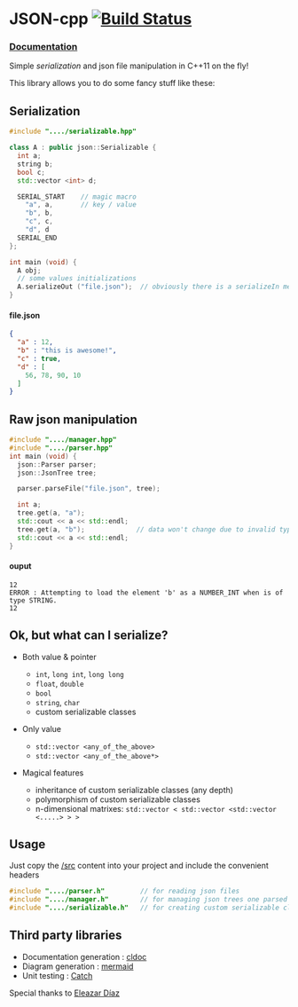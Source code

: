 # JSON-cpp [![Build Status](https://travis-ci.org/Dariasteam/JSON-cpp.svg?branch=master)](https://travis-ci.org/Dariasteam/JSON-cpp)

### [Documentation](http://dariasteam.github.io/JSON-cpp/)

Simple _serialization_ and json file manipulation in C++11 on the fly!

This library allows you to do some fancy stuff like these:
## Serialization
```c++
#include "..../serializable.hpp"

class A : public json::Serializable {
  int a;
  string b;
  bool c;
  std::vector <int> d;

  SERIAL_START    // magic macro
    "a", a,       // key / value
    "b", b,
    "c", c,
    "d", d
  SERIAL_END
};

int main (void) {
  A obj;
  // some values initializations
  A.serializeOut ("file.json");  // obviously there is a serializeIn method
}
```
#### file.json
```json
{
  "a" : 12,
  "b" : "this is awesome!",
  "c" : true,
  "d" : [
    56, 78, 90, 10
  ]
}
```
## Raw json manipulation
```c++
#include "..../manager.hpp"
#include "..../parser.hpp"
int main (void) {
  json::Parser parser;
  json::JsonTree tree;

  parser.parseFile("file.json", tree);

  int a;
  tree.get(a, "a");
  std::cout << a << std::endl;
  tree.get(a, "b");             // data won't change due to invalid types
  std::cout << a << std::endl;
}     
```
#### ouput
```
12
ERROR : Attempting to load the element 'b' as a NUMBER_INT when is of type STRING.
12
```
## Ok, but what can I serialize?
- Both value & pointer
  - `int`, `long int`, `long long`
  - `float`, `double`  
  - `bool`
  - `string`, `char`  
  - custom serializable classes

- Only value
  - `std::vector <any_of_the_above>`
  - `std::vector <any_of_the_above*>`  

- Magical features
  - inheritance of custom serializable classes (any depth)
  - polymorphism of custom serializable classes
  - n-dimensional matrixes: `std::vector < std::vector <std::vector <.....> > >`

## Usage
Just copy the [/src](https://github.com/Dariasteam/JSON-cpp/tree/master/src) content into your project and include the convenient headers
```c++
#include "..../parser.h"         // for reading json files
#include "..../manager.h"        // for managing json trees one parsed / created
#include "..../serializable.h"   // for creating custom serializable classes
```

## Third party libraries
  - Documentation generation : [cldoc](https://jessevdk.github.io/cldoc/)              
  - Diagram generation : [mermaid](https://github.com/knsv/mermaid/blob/master/README.md)  
  - Unit testing : [Catch](https://github.com/philsquared/Catch)


Special thanks to [Eleazar Díaz](https://github.com/EleDiaz)
